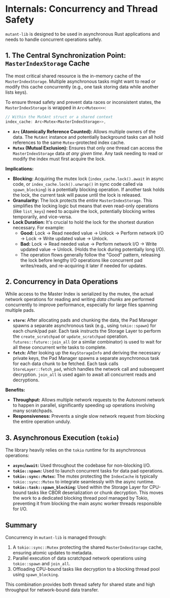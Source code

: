 # Internals: Concurrency and Thread Safety

`mutant-lib` is designed to be used in asynchronous Rust applications and needs to handle concurrent operations safely.

## 1. The Central Synchronization Point: `MasterIndexStorage` Cache

The most critical shared resource is the in-memory cache of the `MasterIndexStorage`. Multiple asynchronous tasks might want to read or modify this cache concurrently (e.g., one task storing data while another lists keys).

To ensure thread safety and prevent data races or inconsistent states, the `MasterIndexStorage` is wrapped in `Arc<Mutex<>>`:

```rust
// Within the MutAnt struct or a shared context
index_cache: Arc<Mutex<MasterIndexStorage>>,
```

*   **`Arc` (Atomically Reference Counted):** Allows multiple owners of the data. The `MutAnt` instance and potentially background tasks can all hold references to the same `Mutex`-protected index cache.
*   **`Mutex` (Mutual Exclusion):** Ensures that only one thread can access the `MasterIndexStorage` data *at any given time*. Any task needing to read or modify the index must first acquire the lock.

**Implications:**

*   **Blocking:** Acquiring the mutex lock (`index_cache.lock().await` in async code, or `index_cache.lock().unwrap()` in sync code called via `spawn_blocking`) is a potentially blocking operation. If another task holds the lock, the current task will pause until the lock is released.
*   **Granularity:** The lock protects the *entire* `MasterIndexStorage`. This simplifies the locking logic but means that even read-only operations (like `list_keys`) need to acquire the lock, potentially blocking writes temporarily, and vice-versa.
*   **Lock Duration:** It's crucial to hold the lock for the shortest duration necessary. For example:
    *   **Good:** Lock -> Read needed value -> Unlock -> Perform network I/O -> Lock -> Write updated value -> Unlock.
    *   **Bad:** Lock -> Read needed value -> Perform network I/O -> Write updated value -> Unlock. (Holds the lock during potentially long I/O).
    *   The operation flows generally follow the "Good" pattern, releasing the lock before lengthy I/O operations like concurrent pad writes/reads, and re-acquiring it later if needed for updates.

## 2. Concurrency in Data Operations

While access to the Master Index is serialized by the mutex, the actual network operations for reading and writing *data chunks* are performed concurrently to improve performance, especially for large files spanning multiple pads.

*   **`store`:** After allocating pads and chunking the data, the Pad Manager spawns a separate asynchronous task (e.g., using `tokio::spawn`) for each chunk/pad pair. Each task instructs the Storage Layer to perform the `create_scratchpad` or `update_scratchpad` operation. `futures::future::join_all` (or a similar combinator) is used to wait for all these concurrent write tasks to complete.
*   **`fetch`:** After looking up the `KeyStorageInfo` and deriving the necessary private keys, the Pad Manager spawns a separate asynchronous task for each data chunk to be fetched. Each task calls `StoreLayer::fetch_pad`, which handles the network call and subsequent decryption. `join_all` is used again to await all concurrent reads and decryptions.

**Benefits:**

*   **Throughput:** Allows multiple network requests to the Autonomi network to happen in parallel, significantly speeding up operations involving many scratchpads.
*   **Responsiveness:** Prevents a single slow network request from blocking the entire operation unduly.

## 3. Asynchronous Execution (`tokio`)

The library heavily relies on the `tokio` runtime for its asynchronous operations:

*   **`async`/`await`:** Used throughout the codebase for non-blocking I/O.
*   **`tokio::spawn`:** Used to launch concurrent tasks for data pad operations.
*   **`tokio::sync::Mutex`:** The mutex protecting the `IndexCache` is typically `tokio::sync::Mutex` to integrate seamlessly with the async runtime.
*   **`tokio::task::spawn_blocking`:** Used within the Storage Layer for CPU-bound tasks like CBOR deserialization or chunk decryption. This moves the work to a dedicated blocking thread pool managed by Tokio, preventing it from blocking the main async worker threads responsible for I/O.

## Summary

Concurrency in `mutant-lib` is managed through:

1.  A `tokio::sync::Mutex` protecting the shared `MasterIndexStorage` cache, ensuring atomic updates to metadata.
2.  Parallel execution of data scratchpad network operations using `tokio::spawn` and `join_all`.
3.  Offloading CPU-bound tasks like decryption to a blocking thread pool using `spawn_blocking`.

This combination provides both thread safety for shared state and high throughput for network-bound data transfer. 